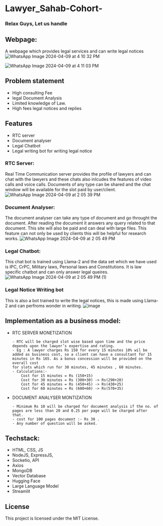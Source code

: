 # Lawyer_Sahab-Cohort-
### Relax Guys, Let us handle
## Webpage:
A webpage which provides legal services and can write legal notices
![WhatsApp Image 2024-04-09 at 4 10 32 PM](https://github.com/Saurabh5240/Lawyer_Sahab-Cohort-/assets/129985013/2e819e34-aa6d-417d-961c-9e510c38dcf2)

![WhatsApp Image 2024-04-09 at 4 11 03 PM](https://github.com/Saurabh5240/Lawyer_Sahab-Cohort-/assets/129985013/d2322404-da72-4c4f-8168-cee3b925c90c)

## Problem statement
- High consulting Fee 
- legal Document Analysis
- Limited knowledge of Law.
- High fees legal notices and replies

## Features
- RTC server
- Document analyser
- Legal Chatbot
- Legal writing bot for writing legal notice

### RTC Server:
Real Time Communication server provides the profile of lawyers and can chat with the lawyers and these chats also inlcudes the features of video calls and voice calls. Documents of any type can be shared and the chat window will be available for the slot paid by user/client. 
![WhatsApp Image 2024-04-09 at 2 05 39 PM](https://github.com/Saurabh5240/Lawyer_Sahab-Cohort-/assets/129985013/900e0205-b674-4ff9-afdb-ad269f2bb98c)

### Document Analyser:
The document analyser can take any type of document and go throught the document. After reading the document it answers any query related to that document. This site will also be paid and can deal with large files. This feature can not only be used by clients this will be helpful for research works.
![WhatsApp Image 2024-04-09 at 2 05 49 PM](https://github.com/Saurabh5240/Lawyer_Sahab-Cohort-/assets/129985013/e4494601-3171-4533-913c-e8e86340ad5b)

### Legal Chatbot:
This chat bot is trained using Llama-2 and the data set which we have used is IPC, CrPC, Military laws, Personal laws and Constitutions. It is law specific chatbot and can only answer legal queires.
![WhatsApp Image 2024-04-09 at 2 05 49 PM (1)](https://github.com/Saurabh5240/Lawyer_Sahab-Cohort-/assets/129985013/de0ef4fd-9d40-43ed-a69e-bac35dc29c1b)

### Legal Notice Writing bot
This is also a bot trained to write the legal notices, this is made using Llama-2 and can perfroms wonder in writing.
![image](https://github.com/Saurabh5240/Lawyer_Sahab-Cohort-/assets/129985013/08f192fc-bb62-410c-8e0c-5b348e6928d6)
## Implementation as a business model:
- RTC SERVER MONETIZATION
  
      - RTC will be charged slot wise based upon time and the price depends upon the lawyer’s expertise and rating.
      - Eg : A lawyer charges Rs 150 for every 15 minutes 10% wil be added as business cost, so a client can have a consultant for 15 minutes in Rs 165. As a bonus concession will be provided on the overall cost 
      for slots which run for 30 minutes, 45 minutes , 60 minutes.  
      - Calculations:-     
          Cost for 15 minutes = Rs (150+15) 
          Cost for 30 minutes = Rs (300+30) -> Rs(290+20)
          Cost for 45 minutes = Rs (450+45) -> Rs(430+25)
          Cost for 60 minutes = Rs (600+60) -> Rs(570+35)
- DOCUMENT ANALYSER MONTIZATION
  
      - Minimum Rs 10 will be charged for document analysis if the no. of pages are less than 20 and 0.25 per page will be charged after that. 
      - cost for 100 pages document :- Rs 30 .
      - Any number of question will be asked.

## Techstack: 
- HTML, CSS, JS
- NodeJS, ExpressJS, 
- Socketio, API
- Axios
- MongoDB
- Vector Database
- Hugging Face
- Large Language Model 
- Streamlit

## License

This project is licensed under the MIT License.









